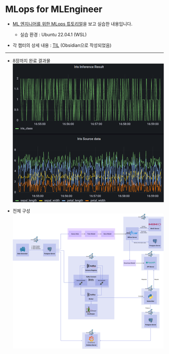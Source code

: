 # MLops for MLEngineer
- [ML 엔지니어를 위한 MLops 튜토리얼](https://mlops-for-mle.github.io/tutorial/)을 보고 실습한 내용입니다.
  - 실습 환경 : Ubuntu 22.04.1 (WSL) 

- 각 챕터의 상세 내용 : [TIL](https://github.com/dowrave/TIL/tree/main/FromObsidian/%EA%B3%B5%EB%B6%80%20%EB%A9%94%EB%AA%A8/data%20science/MLOps/mlflow%20-%20ML%EC%97%94%EC%A7%80%EB%8B%88%EC%96%B4%EB%A5%BC%20%EC%9C%84%ED%95%9C%20MLOps) (Obsidian으로 작성되었음)
---
- 8장까지 완료 결과물
 ![대시보드](dashboard.gif)

- 전체 구성
![구성도](architecture.png)